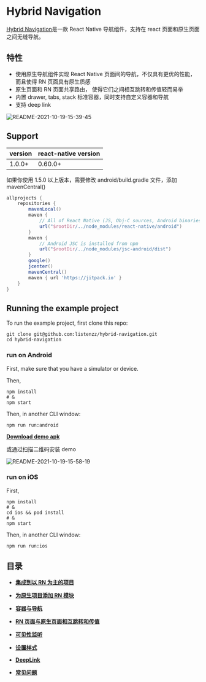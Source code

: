 # Hybrid Navigation

[Hybrid Navigation](https://github.com/listenzz/hybrid-navigation)是一款 React Native 导航组件，支持在 react 页面和原生页面之间无缝导航。

## 特性

- 使用原生导航组件实现 React Native 页面间的导航，不仅具有更优的性能，而且使得 RN 页面具有原生质感
- 原生页面和 RN 页面共享路由， 使得它们之间相互跳转和传值轻而易举
- 内置 drawer, tabs, stack 标准容器，同时支持自定义容器和导航
- 支持 deep link

![README-2021-10-19-15-39-45](https://todoit.oss-cn-shanghai.aliyuncs.com/todoit/README-2021-10-19-15-39-45.png)

## Support

| version | react-native version |
| ------- | -------------------- |
| 1.0.0+  | 0.60.0+              |

如果你使用 1.5.0 以上版本，需要修改 android/build.gradle 文件，添加 mavenCentral()

```groovy
allprojects {
    repositories {
        mavenLocal()
        maven {
            // All of React Native (JS, Obj-C sources, Android binaries) is installed from npm
            url("$rootDir/../node_modules/react-native/android")
        }
        maven {
            // Android JSC is installed from npm
            url("$rootDir/../node_modules/jsc-android/dist")
        }
        google()
        jcenter()
        mavenCentral()
        maven { url 'https://jitpack.io' }
    }
}
```

## Running the example project

To run the example project, first clone this repo:

```shell
git clone git@github.com:listenzz/hybrid-navigation.git
cd hybrid-navigation
```

### run on Android

First, make sure that you have a simulator or device.

Then,

```shell
npm install
# &
npm start
```

Then, in another CLI window:

```shell
npm run run:android
```

[**Download demo apk**](https://todoit.oss-cn-shanghai.aliyuncs.com/app-release.apk)

或通过扫描二维码安装 demo

![README-2021-10-19-15-58-19](https://todoit.oss-cn-shanghai.aliyuncs.com/todoit/README-2021-10-19-15-58-19.png)

### run on iOS

First,

```shell
npm install
# &
cd ios && pod install
# &
npm start
```

Then, in another CLI window:

```shell
npm run run:ios
```

## 目录

- [**集成到以 RN 为主的项目**](./integration-react.md)

- [**为原生项目添加 RN 模块**](./integration-native.md)

- [**容器与导航**](./navigation.md)

- [**RN 页面与原生页面相互跳转和传值**](./pass-and-return-value.md)

- [**可见性监听**](./lifecycle.md)

- [**设置样式**](./style.md)

- [**DeepLink**](./deeplink.md)

- [**常见问题**](./qa.md)
